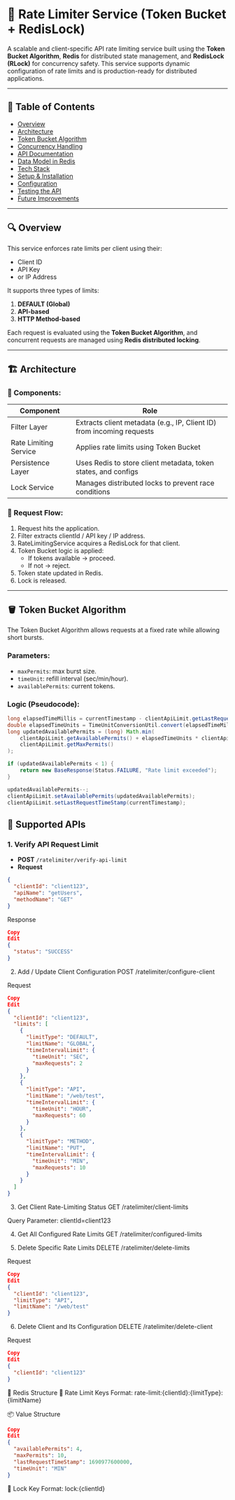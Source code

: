 # 🚦 Rate Limiter Service (Token Bucket + RedisLock)

A scalable and client-specific API rate limiting service built using the **Token Bucket Algorithm**, **Redis** for distributed state management, and **RedisLock (RLock)** for concurrency safety. This service supports dynamic configuration of rate limits and is production-ready for distributed applications.

---

## 📘 Table of Contents

- [Overview](#-overview)
- [Architecture](#-architecture)
- [Token Bucket Algorithm](#-token-bucket-algorithm)
- [Concurrency Handling](#-concurrency-handling)
- [API Documentation](#-api-documentation)
- [Data Model in Redis](#-data-model-in-redis)
- [Tech Stack](#-tech-stack)
- [Setup & Installation](#-setup--installation)
- [Configuration](#-configuration)
- [Testing the API](#-testing-the-api)
- [Future Improvements](#-future-improvements)

---

## 🔍 Overview

This service enforces rate limits per client using their:
- Client ID
- API Key
- or IP Address

It supports three types of limits:
1. **DEFAULT (Global)**
2. **API-based**
3. **HTTP Method-based**

Each request is evaluated using the **Token Bucket Algorithm**, and concurrent requests are managed using **Redis distributed locking**.

---

## 🏗️ Architecture

### 🧱 Components:

| Component       | Role |
|----------------|------|
| Filter Layer    | Extracts client metadata (e.g., IP, Client ID) from incoming requests |
| Rate Limiting Service | Applies rate limits using Token Bucket |
| Persistence Layer | Uses Redis to store client metadata, token states, and configs |
| Lock Service    | Manages distributed locks to prevent race conditions |

### 🔄 Request Flow:

1. Request hits the application.
2. Filter extracts clientId / API key / IP address.
3. RateLimitingService acquires a RedisLock for that client.
4. Token Bucket logic is applied:
   - If tokens available → proceed.
   - If not → reject.
5. Token state updated in Redis.
6. Lock is released.

---

## 🪣 Token Bucket Algorithm

The Token Bucket Algorithm allows requests at a fixed rate while allowing short bursts.

### Parameters:
- `maxPermits`: max burst size.
- `timeUnit`: refill interval (sec/min/hour).
- `availablePermits`: current tokens.

### Logic (Pseudocode):
```java
long elapsedTimeMillis = currentTimestamp - clientApiLimit.getLastRequestTimeStamp();
double elapsedTimeUnits = TimeUnitConversionUtil.convert(elapsedTimeMillis, clientApiLimit.getTimeUnit());
long updatedAvailablePermits = (long) Math.min(
    clientApiLimit.getAvailablePermits() + elapsedTimeUnits * clientApiLimit.getMaxPermits(),
    clientApiLimit.getMaxPermits()
);

if (updatedAvailablePermits < 1) {
    return new BaseResponse(Status.FAILURE, "Rate limit exceeded");
}

updatedAvailablePermits--;
clientApiLimit.setAvailablePermits(updatedAvailablePermits);
clientApiLimit.setLastRequestTimeStamp(currentTimestamp);
```
## 📡 Supported APIs

### 1. Verify API Request Limit

- **POST** `/ratelimiter/verify-api-limit`
- **Request**
```json
{
  "clientId": "client123",
  "apiName": "getUsers",
  "methodName": "GET"
}
```
Response

```json
Copy
Edit
{
  "status": "SUCCESS"
}
```
2. Add / Update Client Configuration
POST /ratelimiter/configure-client

Request

```json
Copy
Edit
{
  "clientId": "client123",
  "limits": [
    {
      "limitType": "DEFAULT",
      "limitName": "GLOBAL",
      "timeIntervalLimit": {
        "timeUnit": "SEC",
        "maxRequests": 2
      }
    },
    {
      "limitType": "API",
      "limitName": "/web/test",
      "timeIntervalLimit": {
        "timeUnit": "HOUR",
        "maxRequests": 60
      }
    },
    {
      "limitType": "METHOD",
      "limitName": "PUT",
      "timeIntervalLimit": {
        "timeUnit": "MIN",
        "maxRequests": 10
      }
    }
  ]
}
```
3. Get Client Rate-Limiting Status
GET /ratelimiter/client-limits

Query Parameter: clientId=client123

4. Get All Configured Rate Limits
GET /ratelimiter/configured-limits

5. Delete Specific Rate Limits
DELETE /ratelimiter/delete-limits

Request

```json
Copy
Edit
{
  "clientId": "client123",
  "limitType": "API",
  "limitName": "/web/test"
}
```
6. Delete Client and Its Configuration
DELETE /ratelimiter/delete-client

Request

```json
Copy
Edit
{
  "clientId": "client123"
}
```
🧱 Redis Structure
🔑 Rate Limit Keys
Format:
rate-limit:{clientId}:{limitType}:{limitName}

📦 Value Structure
```json
Copy
Edit
{
  "availablePermits": 4,
  "maxPermits": 10,
  "lastRequestTimeStamp": 1690977600000,
  "timeUnit": "MIN"
}
```
🔐 Lock Key
Format:
lock:{clientId}



